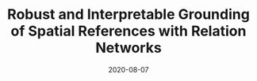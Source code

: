 ---
title: "Robust and Interpretable Grounding of Spatial References with Relation Networks"
date: 2020-08-07
draft: false
post_type: publication
authors: [jimmyyang, andrewl, karthikn]
venue: Findings of EMNLP 2020
tags: []
direct_link: https://arxiv.org/abs/2005.00696

link: https://arxiv.org/abs/2005.00696
---